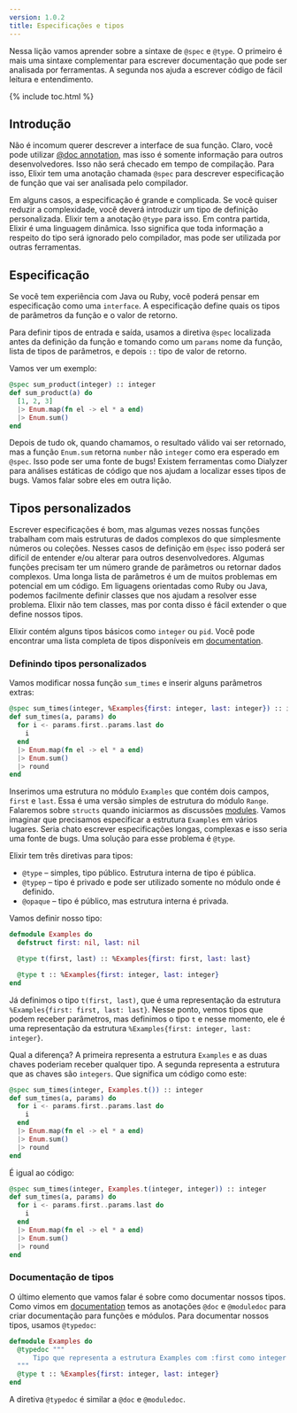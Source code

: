```yaml
---
version: 1.0.2
title: Especificações e tipos
---
```


Nessa lição vamos aprender sobre a sintaxe de `@spec` e `@type`. O primeiro é mais uma sintaxe complementar para escrever documentação que pode ser analisada por ferramentas. A segunda nos ajuda a escrever código de fácil leitura e entendimento.

{% include toc.html %}

## Introdução

Não é incomum querer descrever a interface de sua função. Claro, você pode utilizar [@doc annotation](../../basics/documentation), mas isso é somente informação para outros desenvolvedores. Isso não será checado em tempo de compilação. Para isso, Elixir tem uma anotação chamada `@spec` para descrever especificação de função que vai ser analisada pelo compilador.

Em alguns casos, a especificação é grande e complicada. Se você quiser reduzir a complexidade, você deverá introduzir um tipo de definição personalizada. Elixir tem a anotação `@type` para isso. Em contra partida, Elixir é uma linguagem dinâmica. Isso significa que toda informação a respeito do tipo será ignorado pelo compilador, mas pode ser utilizada por outras ferramentas.

## Especificação

Se você tem experiência com Java ou Ruby, você poderá pensar em especificação como uma `interface`. A especificação define quais os tipos de parâmetros da função e o valor de retorno.

Para definir tipos de entrada e saída, usamos a diretiva `@spec` localizada antes da definição da função e tomando como um `params` nome da função, lista de tipos de parâmetros, e depois `::` tipo de valor de retorno.

Vamos ver um exemplo:

```elixir
@spec sum_product(integer) :: integer
def sum_product(a) do
  [1, 2, 3]
  |> Enum.map(fn el -> el * a end)
  |> Enum.sum()
end
```

Depois de tudo ok, quando chamamos, o resultado válido vai ser retornado, mas a função `Enum.sum` retorna `number` não `integer` como era esperado em `@spec`. Isso pode ser uma fonte de bugs! Existem ferramentas como Dialyzer para análises estáticas de código que nos ajudam a localizar esses tipos de bugs. Vamos falar sobre eles em outra lição.

## Tipos personalizados

Escrever especificações é bom, mas algumas vezes nossas funções trabalham com mais estruturas de dados complexos do que simplesmente números ou coleções. Nesses casos de definição em `@spec` isso poderá ser difícil de entender e/ou alterar para outros desenvolvedores. Algumas funções precisam ter um número grande de parâmetros ou retornar dados complexos. Uma longa lista de parâmetros é um de muitos problemas em potencial em um código. Em liguagens orientadas como Ruby ou Java, podemos facilmente definir classes que nos ajudam a resolver esse problema. Elixir não tem classes, mas por conta disso é fácil extender o que define nossos tipos.

Elixir contém alguns tipos básicos como `integer` ou `pid`. Você pode encontrar uma lista completa de tipos disponíveis em  [documentation](https://hexdocs.pm/elixir/typespecs.html#types-and-their-syntax).

### Definindo tipos personalizados

Vamos modificar nossa função `sum_times` e inserir alguns parâmetros extras:

```elixir
@spec sum_times(integer, %Examples{first: integer, last: integer}) :: integer
def sum_times(a, params) do
  for i <- params.first..params.last do
    i
  end
  |> Enum.map(fn el -> el * a end)
  |> Enum.sum()
  |> round
end
```

Inserimos uma estrutura no módulo `Examples` que contém dois campos, `first` e `last`. Essa é uma versão simples de estrutura do módulo `Range`. Falaremos sobre `structs` quando iniciarmos as discussões [modules](../../basics/modules/#structs). Vamos imaginar que precisamos especificar a estrutura `Examples` em vários lugares. Seria chato escrever especificações longas, complexas e isso seria uma fonte de bugs. Uma solução para esse problema é `@type`.

Elixir tem três diretivas para tipos:

  - `@type` – simples, tipo público. Estrutura interna de tipo é pública.
  - `@typep` – tipo é privado e pode ser utilizado somente no módulo onde é definido.
  - `@opaque` – tipo é público, mas estrutura interna é privada.

Vamos definir nosso tipo:

```elixir
defmodule Examples do
  defstruct first: nil, last: nil

  @type t(first, last) :: %Examples{first: first, last: last}

  @type t :: %Examples{first: integer, last: integer}
end
```

Já definimos o tipo `t(first, last)`, que é uma representação da estrutura `%Examples{first: first, last: last}`. Nesse ponto, vemos tipos que podem receber parâmetros, mas definimos o tipo `t` e nesse momento, ele é uma representação da estrutura `%Examples{first: integer, last: integer}`.   

Qual a diferença? A primeira representa a estrutura `Examples` e as duas chaves poderiam receber qualquer tipo. A segunda representa a estrutura que as chaves são `integers`. Que significa um código como este:

```elixir
@spec sum_times(integer, Examples.t()) :: integer
def sum_times(a, params) do
  for i <- params.first..params.last do
    i
  end
  |> Enum.map(fn el -> el * a end)
  |> Enum.sum()
  |> round
end
```

É igual ao código:

```elixir
@spec sum_times(integer, Examples.t(integer, integer)) :: integer
def sum_times(a, params) do
  for i <- params.first..params.last do
    i
  end
  |> Enum.map(fn el -> el * a end)
  |> Enum.sum()
  |> round
end
```

### Documentação de tipos

O último elemento que vamos falar é sobre como documentar nossos tipos. Como vimos em [documentation](../../basics/documentation) temos as anotações `@doc` e `@moduledoc` para criar documentação para funções e módulos. Para documentar nossos tipos, usamos `@typedoc`:

```elixir
defmodule Examples do
  @typedoc """
      Tipo que representa a estrutura Examples com :first como integer e :last como integer.
  """
  @type t :: %Examples{first: integer, last: integer}
end
```

A diretiva `@typedoc` é similar a `@doc` e `@moduledoc`.
